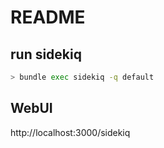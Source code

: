 # README

## run sidekiq

```bash
> bundle exec sidekiq -q default
```

## WebUI

http://localhost:3000/sidekiq
